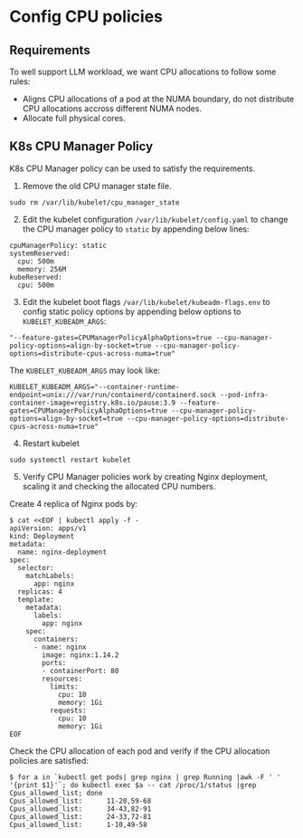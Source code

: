 # Config CPU policies

## Requirements

To well support LLM workload, we want CPU allocations to follow some rules:

- Aligns CPU allocations of a pod at the NUMA boundary, do not distribute CPU allocations accross different NUMA nodes.
- Allocate full physical cores.

## K8s CPU Manager Policy

K8s CPU Manager policy can be used to satisfy the requirements.

1. Remove the old CPU manager state file.

```
sudo rm /var/lib/kubelet/cpu_manager_state
```

2. Edit the kubelet configuration `/var/lib/kubelet/config.yaml` to change the CPU manager policy to `static` by appending below lines:

```
cpuManagerPolicy: static
systemReserved:
  cpu: 500m
  memory: 256M
kubeReserved:
  cpu: 500m
```

3. Edit the kubelet boot flags `/var/lib/kubelet/kubeadm-flags.env` to config static policy options by appending below options to `KUBELET_KUBEADM_ARGS`:

```
"--feature-gates=CPUManagerPolicyAlphaOptions=true --cpu-manager-policy-options=align-by-socket=true --cpu-manager-policy-options=distribute-cpus-across-numa=true"
```

The `KUBELET_KUBEADM_ARGS` may look like:
```
KUBELET_KUBEADM_ARGS="--container-runtime-endpoint=unix:///var/run/containerd/containerd.sock --pod-infra-container-image=registry.k8s.io/pause:3.9 --feature-gates=CPUManagerPolicyAlphaOptions=true --cpu-manager-policy-options=align-by-socket=true --cpu-manager-policy-options=distribute-cpus-across-numa=true"
```

4. Restart kubelet

```
sudo systemctl restart kubelet
```

5. Verify CPU Manager policies work by creating Nginx deployment, scaling it and checking the allocated CPU numbers.

Create 4 replica of Nginx pods by:
```
$ cat <<EOF | kubectl apply -f -
apiVersion: apps/v1
kind: Deployment
metadata:
  name: nginx-deployment
spec:
  selector:
    matchLabels:
      app: nginx
  replicas: 4
  template:
    metadata:
      labels:
        app: nginx
    spec:
      containers:
      - name: nginx
        image: nginx:1.14.2
        ports:
        - containerPort: 80
		resources:
          limits:
            cpu: 10
            memory: 1Gi
          requests:
            cpu: 10
            memory: 1Gi	
EOF
```

Check the CPU allocation of each pod and verify if the CPU allocation policies are satisfied:
```
$ for a in `kubectl get pods| grep nginx | grep Running |awk -F ' ' '{print $1}'`; do kubectl exec $a -- cat /proc/1/status |grep Cpus_allowed_list; done
Cpus_allowed_list:      11-20,59-68
Cpus_allowed_list:      34-43,82-91
Cpus_allowed_list:      24-33,72-81
Cpus_allowed_list:      1-10,49-58
```